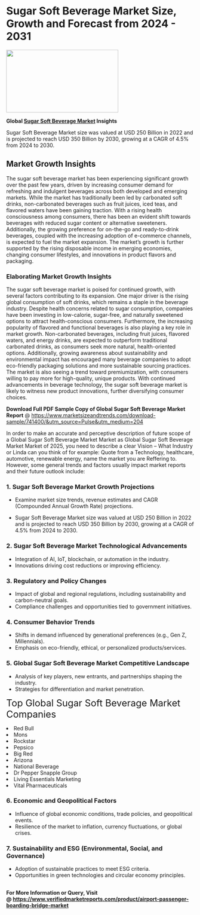 <H1>Sugar Soft Beverage Market Size, Growth and Forecast from 2024 - 2031</H1><img class="aligncenter size-medium wp-image-584254" src="https://thirdeyenews.in/wp-content/uploads/2024/09/Global-Market-Research-300x168.jpeg" alt="" width="300" height="168" /><p><strong>Global&nbsp;<a href="https://www.marketsizeandtrends.com/download-sample/741400/&amp;utm_source=Pulse&amp;utm_medium=204">Sugar Soft Beverage Market</a> Insights</strong></p><p>Sugar Soft Beverage Market size was valued at USD 250 Billion in 2022 and is projected to reach USD 350 Billion by 2030, growing at a CAGR of 4.5% from 2024 to 2030.</p><p><h2>Market Growth Insights</h2> The sugar soft beverage market has been experiencing significant growth over the past few years, driven by increasing consumer demand for refreshing and indulgent beverages across both developed and emerging markets. While the market has traditionally been led by carbonated soft drinks, non-carbonated beverages such as fruit juices, iced teas, and flavored waters have been gaining traction. With a rising health consciousness among consumers, there has been an evident shift towards beverages with reduced sugar content or alternative sweeteners. Additionally, the growing preference for on-the-go and ready-to-drink beverages, coupled with the increasing adoption of e-commerce channels, is expected to fuel the market expansion. The market’s growth is further supported by the rising disposable income in emerging economies, changing consumer lifestyles, and innovations in product flavors and packaging. <h3>Elaborating Market Growth Insights</h3> The sugar soft beverage market is poised for continued growth, with several factors contributing to its expansion. One major driver is the rising global consumption of soft drinks, which remains a staple in the beverage industry. Despite health concerns related to sugar consumption, companies have been investing in low-calorie, sugar-free, and naturally sweetened options to attract health-conscious consumers. Furthermore, the increasing popularity of flavored and functional beverages is also playing a key role in market growth. Non-carbonated beverages, including fruit juices, flavored waters, and energy drinks, are expected to outperform traditional carbonated drinks, as consumers seek more natural, health-oriented options. Additionally, growing awareness about sustainability and environmental impact has encouraged many beverage companies to adopt eco-friendly packaging solutions and more sustainable sourcing practices. The market is also seeing a trend toward premiumization, with consumers willing to pay more for high-quality, unique products. With continued advancements in beverage technology, the sugar soft beverage market is likely to witness new product innovations, further diversifying consumer choices. </p><p><span class=""><strong>Download Full PDF Sample Copy of Global Sugar Soft Beverage Market Report</strong> @ <a href="https://www.marketsizeandtrends.com/download-sample/741400/&amp;utm_source=Pulse&amp;utm_medium=204" target="_blank">https://www.marketsizeandtrends.com/download-sample/741400/&amp;utm_source=Pulse&amp;utm_medium=204</a></span></p><p>In order to make an accurate and perceptive description of future scope of a Global&nbsp;Sugar Soft Beverage Market Market as Global&nbsp;Sugar Soft Beverage Market Market of 2025, you need to describe a clear Vision &ndash; What Industry or Linda can you think of for example: Quote from a Technology, healthcare, automotive, renewable energy, name the market you are Reffering to. However, some general trends and factors usually impact market reports and their future outlook include:</p><h3>1.&nbsp;<strong>Sugar Soft Beverage Market Growth Projections</strong></h3><ul><li>Examine market size trends, revenue estimates and CAGR (Compounded Annual Growth Rate) projections.</li><li><p>Sugar Soft Beverage Market size was valued at USD 250 Billion in 2022 and is projected to reach USD 350 Billion by 2030, growing at a CAGR of 4.5% from 2024 to 2030.</p></li></ul><h3>2.&nbsp;<strong>Sugar Soft Beverage Market Technological Advancements</strong></h3><ul><li>Integration of AI, IoT, blockchain, or automation in the industry.</li><li>Innovations driving cost reductions or improving efficiency.</li></ul><h3>3.&nbsp;<strong>Regulatory and Policy Changes</strong></h3><ul><li>Impact of global and regional regulations, including sustainability and carbon-neutral goals.</li><li>Compliance challenges and opportunities tied to government initiatives.</li></ul><h3>4.&nbsp;<strong>Consumer Behavior Trends</strong></h3><ul><li>Shifts in demand influenced by generational preferences (e.g., Gen Z, Millennials).</li><li>Emphasis on eco-friendly, ethical, or personalized products/services.</li></ul><h3>5.&nbsp;<strong>Global Sugar Soft Beverage Market Competitive Landscape</strong></h3><ul><li>Analysis of key players, new entrants, and partnerships shaping the industry.</li><li>Strategies for differentiation and market penetration.</li></ul><p data-pm-slice="1 1 []"><span style="color: inherit; font-family: inherit; font-size: 25px;">Top Global Sugar Soft Beverage Market Companies</span></p><div class="" data-test-id=""><p><li>Red Bull</li><li> Mons</li><li> Rockstar</li><li> Pepsico</li><li> Big Red</li><li> Arizona</li><li> National Beverage</li><li> Dr Pepper Snapple Group</li><li> Living Essentials Marketing</li><li> Vital Pharmaceuticals</li></p></div><h3>6.&nbsp;<strong>Economic and Geopolitical Factors</strong></h3><ul><li>Influence of global economic conditions, trade policies, and geopolitical events.</li><li>Resilience of the market to inflation, currency fluctuations, or global crises.</li></ul><h3>7.&nbsp;<strong>Sustainability and ESG (Environmental, Social, and Governance)</strong></h3><ul><li>Adoption of sustainable practices to meet ESG criteria.</li><li>Opportunities in green technologies and circular economy principles.</li></ul><h2><strong style="font-size: 14px;">For More Information or Query, Visit @&nbsp;</strong><a style="background-color: #ffffff; font-size: 14px;" href="https://www.marketsizeandtrends.com/report/sugar-soft-beverage-market/" target="_blank">https://www.verifiedmarketreports.com/product/airport-passenger-boarding-bridge-market</a></h2>
